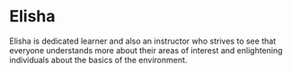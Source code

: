 # Elisha
Elisha is dedicated learner and also an instructor who strives to see that everyone understands more about their areas of interest and enlightening individuals about the basics of the environment.
